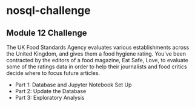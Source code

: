 # nosql-challenge
## Module 12 Challenge

The UK Food Standards Agency evaluates various establishments across the United Kingdom, and gives them a food hygiene rating. You've been contracted by the editors of a food magazine, Eat Safe, Love, to evaluate some of the ratings data in order to help their journalists and food critics decide where to focus future articles.

- Part 1: Database and Jupyter Notebook Set Up
- Part 2: Update the Database
- Part 3: Exploratory Analysis